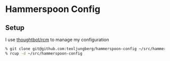 # Hammerspoon Config
## Setup
I use [thoughtbot/rcm] to manage my configuration

```sh
% git clone git@github.com:teoljungberg/hammerspoon-config ~/src/hammerspoon-config
% rcup -d ~/src/hammerspoon-config
```

[thoughtbot/rcm]: http://github.com/thoughtbot/rcm
